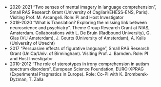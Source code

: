 - 2020-2021 “Two senses of mental imagery in language comprehension”, Small RAS Research Grant (University of Cagliari/EHESS-ENS, Paris). Visiting Prof. M. Arcangeli. Role: PI and Host Investigator
- 2019-2020 “What is Translation? Exploring the missing link between neuroscience and psychiatry”. Theme Group Research Grant at NIAS, Amsterdam. Collaborations with L. De Bruin (Radbound University), G. Glas (VU Amsterdam), J. Geurts (University of Amsterdam), A. Kalis (University of Utrecht)
- 2017 “Persuasive effects of figurative language”, Small RAS Research Grant (UniCa/Univ. of Birmingham). Visiting Prof. J. Barnden. Role: PI and Host Investigator
- 2010-2012 “The role of stereotypes in irony comprehension in autism spectrum disorders”, European Science Foundation, EURO-XPRAG (Experimental Pragmatics in Europe). Role: Co-PI with K. Bromberek-Dyzman, T. Zalla
